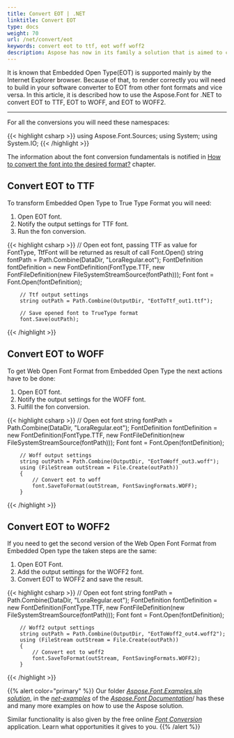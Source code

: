 ```yaml
---
title: Convert EOT | .NET
linktitle: Convert EOT
type: docs
weight: 70
url: /net/convert/eot
keywords: convert eot to ttf, eot woff woff2
description: Aspose has now in its family a solution that is aimed to convert different font formats. Here you will find examples of how to convert CFF format.
---
```


It is known that Embedded Open Type(EOT) is supported mainly by the Internet Explorer browser. Because of that, to render correctly you will need to build in your software converter to EOT from other font formats and vice versa. In this article, it is described how to use the Aspose.Font for .NET to convert EOT to TTF, EOT to WOFF, and EOT to WOFF2.
_____________

For all the conversions you will need these namespaces:

{{< highlight csharp >}}
    using Aspose.Font.Sources;
    using System;
    using System.IO;
{{< /highlight >}}

The information about the font conversion fundamentals is notified in [How to convert the font into the desired format?](https://docs.aspose.com//font/net/convert/#how-to-convert-the-font-into-the-desired-format) chapter.

## Convert EOT to TTF

To transform Embedded Open Type to True Type Format you will need:
1. Open EOT font.
2. Notify the output settings for TTF font.
3. Run the fon conversion.

{{< highlight csharp >}}
        // Open eot font, passing TTF as value for FontType, TtfFont will be returned as result of call Font.Open()
        string fontPath = Path.Combine(DataDir, "LoraRegular.eot");
        FontDefinition fontDefinition = new FontDefinition(FontType.TTF, new FontFileDefinition(new FileSystemStreamSource(fontPath)));
        Font font = Font.Open(fontDefinition);

        // Ttf output settings
        string outPath = Path.Combine(OutputDir, "EotToTtf_out1.ttf");            
        
        // Save opened font to TrueType format
        font.Save(outPath);
        
{{< /highlight >}}

## Convert EOT to WOFF
To get Web Open Font Format from Embedded Open Type the next actions have to be done:

1. Open EOT font.
2. Notify the output settings for the WOFF font.
3. Fulfill the fon conversion.

{{< highlight csharp >}}
        // Open eot font
        string fontPath = Path.Combine(DataDir, "LoraRegular.eot");
        FontDefinition fontDefinition = new FontDefinition(FontType.TTF, new FontFileDefinition(new FileSystemStreamSource(fontPath)));
        Font font = Font.Open(fontDefinition);

        // Woff output settings
        string outPath = Path.Combine(OutputDir, "EotToWoff_out3.woff");
        using (FileStream outStream = File.Create(outPath))
        {
            // Convert eot to woff
            font.SaveToFormat(outStream, FontSavingFormats.WOFF);
        }
{{< /highlight >}}

## Convert EOT to WOFF2

If you need to get the second version of the Web Open Font Format from Embedded Open type the taken steps are the same:
1. Open EOT Font.
2. Add the output settings for the WOFF2 font.
3. Convert EOT to WOFF2 and save the result.

{{< highlight csharp >}}
        // Open eot font
        string fontPath = Path.Combine(DataDir, "LoraRegular.eot");
        FontDefinition fontDefinition = new FontDefinition(FontType.TTF, new FontFileDefinition(new FileSystemStreamSource(fontPath)));
        Font font = Font.Open(fontDefinition);

        // Woff2 output settings
        string outPath = Path.Combine(OutputDir, "EotToWoff2_out4.woff2");
        using (FileStream outStream = File.Create(outPath))
        {
            // Convert eot to woff2
            font.SaveToFormat(outStream, FontSavingFormats.WOFF2);
        }
{{< /highlight >}}

{{% alert color="primary" %}}
Our folder  [*Aspose.Font.Examples.sln solution*](https://github.com/aspose-font/Aspose.Font-Documentation/tree/master/net-examples), in the [*net-examples*](https://github.com/aspose-font/Aspose.Font-Documentation/tree/master/net-examples) of the [*Aspose.Font Documentation*](https://github.com/aspose-font/Aspose.Font-Documentation)/ has these and many more examples on how to use the Aspose solution.

Similar functionality is also given by the free online [*Font Conversion*](https://products.aspose.app/font/conversion) application. Learn what opportunities it gives to you.
{{% /alert %}}
